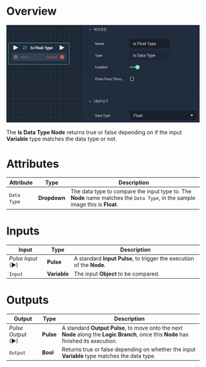 # Overview

![The Is Data Type Node.](../../.gitbook/assets/isfloattype.png)

The **Is Data Type Node** returns true or false depending on if the input **Variable** type matches the data type or not.

# Attributes

|Attribute|Type|Description|
|---|---|---|
|`Data Type`|**Dropdown**|The data type to compare the input type to. The **Node** name matches the `Data Type`, in the sample image this is **Float**.|

# Inputs

|Input|Type|Description|
|---|---|---|
|*Pulse Input* (►)|**Pulse**|A standard **Input Pulse**, to trigger the execution of the **Node**.|
|`Input`|**Variable**|The input **Object** to be compared.|
# Outputs

|Output|Type|Description|
|---|---|---|
|*Pulse Output* (►)|**Pulse**|A standard **Output Pulse**, to move onto the next **Node** along the **Logic Branch**, once this **Node** has finished its execution.|
|`Output`|**Bool**|Returns true or false depending on whether the input **Variable** type matches the data type.|



